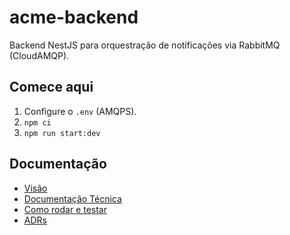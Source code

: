 # acme-backend

Backend NestJS para orquestração de notificações via RabbitMQ (CloudAMQP).

## Comece aqui

1. Configure o `.env` (AMQPS).
2. `npm ci`
3. `npm run start:dev`

## Documentação

- [Visão](./docs/vision.md)
- [Documentação Técnica](./docs/technical.md)
- [Como rodar e testar](./docs/how-to-run.md)
- [ADRs](./docs/adr/)
